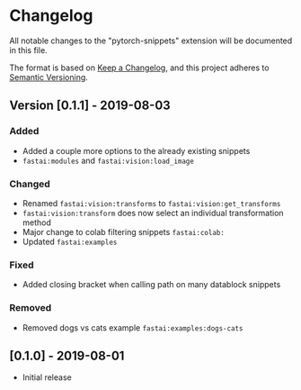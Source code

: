 # Changelog

All notable changes to the "pytorch-snippets" extension will be documented in this file.

The format is based on [Keep a Changelog](https://keepachangelog.com/en/1.0.0/),
and this project adheres to [Semantic Versioning](https://semver.org/spec/v2.0.0.html).

<!---
## [Unreleased]

### Changed

## [0.1.1] - 2018-11-01

### Added

- ...

### Changed

- ...

### Fixed

- ...
- -->

## Version [0.1.1] - 2019-08-03

### Added

- Added a couple more options to the already existing snippets
- `fastai:modules` and `fastai:vision:load_image`

### Changed

- Renamed `fastai:vision:transforms` to `fastai:vision:get_transforms`
- `fastai:vision:transform` does now select an individual transformation method
- Major change to colab filtering snippets `fastai:colab:`
- Updated `fastai:examples`

### Fixed

- Added closing bracket when calling path on many datablock snippets

### Removed

- Removed dogs vs cats example `fastai:examples:dogs-cats`

## [0.1.0] - 2019-08-01

- Initial release